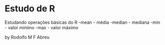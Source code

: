 # Estudo de R

Estudando operações básicas do R
-mean - média
-median - mediana
-min - valor mínimo
-max - valor máximo

by Rodolfo M F Abreu
